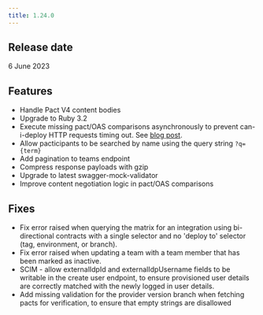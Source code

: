 ```yaml
---
title: 1.24.0
---
```


## Release date

6 June 2023

## Features

* Handle Pact V4 content bodies
* Upgrade to Ruby 3.2
* Execute missing pact/OAS comparisons asynchronously to prevent can-i-deploy HTTP requests timing out. See [blog post](https://pactflow.io/blog/resilient-builds-with-can-i-deploy-2/).
* Allow pacticipants to be searched by name using the query string `?q={term}`
* Add pagination to teams endpoint
* Compress response payloads with gzip
* Upgrade to latest swagger-mock-validator
* Improve content negotiation logic in pact/OAS comparisons

## Fixes

* Fix error raised when querying the matrix for an integration using bi-directional contracts with a single selector and no 'deploy to' selector (tag, environment, or branch).
* Fix error raised when updating a team with a team member that has been marked as inactive.
* SCIM - allow externalIdpId and externalIdpUsername fields to be writable in the create user endpoint, to ensure provisioned user details are correctly matched with the newly logged in user details.
* Add missing validation for the provider version branch when fetching pacts for verification, to ensure that empty strings are disallowed
